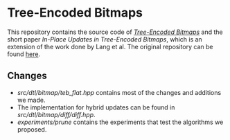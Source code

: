 # Tree-Encoded Bitmaps

This repository contains the source code of
[*Tree-Encoded Bitmaps*](http://db.in.tum.de/~lang/papers/tebs.pdf)
and the short paper *In-Place Updates in Tree-Encoded Bitmaps*, which is an extension of the work done by Lang et al.
The original repository can be found [here](https://github.com/harald-lang/tree-encoded-bitmaps).
 
## Changes
- *src/dtl/bitmap/teb_flat.hpp* contains most of the changes and additions we made.
- The implementation for hybrid updates can be found in *src/dtl/bitmap/diff/diff.hpp*.
- *experiments/prune* contains the experiments that test the algorithms we proposed.
